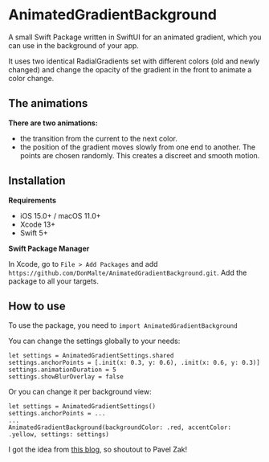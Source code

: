# AnimatedGradientBackground

A small Swift Package written in SwiftUI for an animated gradient, which you can use in the background of your app.

It uses two identical RadialGradients set with different colors (old and newly changed) and change the opacity of the gradient in the front to animate a color change.

## The animations

**There are two animations:**
- the transition from the current to the next color.
- the position of the gradient moves slowly from one end to another. The points are chosen randomly. This creates a discreet and smooth motion.


## Installation

**Requirements**

- iOS 15.0+ / macOS 11.0+
- Xcode 13+
- Swift 5+

**Swift Package Manager**

In Xcode, go to `File > Add Packages` and add `https://github.com/DonMalte/AnimatedGradientBackground.git`. Add the package to all your targets.


## How to use

To use the package, you need to `import AnimatedGradientBackground`

You can change the settings globally to your needs:

```       
let settings = AnimatedGradientSettings.shared
settings.anchorPoints = [.init(x: 0.3, y: 0.6), .init(x: 0.6, y: 0.3)]
settings.animationDuration = 5
settings.showBlurOverlay = false
```


Or you can change it per background view:
```       
let settings = AnimatedGradientSettings()
settings.anchorPoints = ...
...
AnimatedGradientBackground(backgroundColor: .red, accentColor: .yellow, settings: settings)
```


I got the idea from [this blog](https://nerdyak.tech/development/2019/09/30/animating-gradients-swiftui.html), so shoutout to Pavel Zak!
